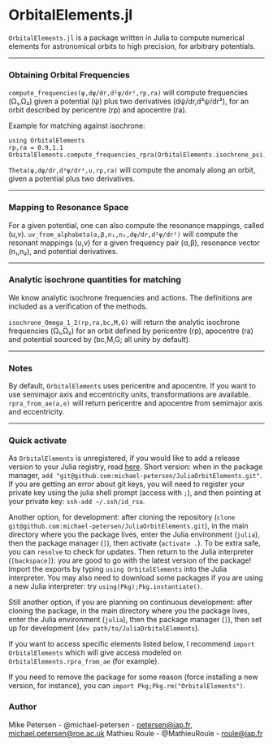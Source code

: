
# OrbitalElements.jl

`OrbitalElements.jl` is a package written in Julia to compute numerical elements for astronomical orbits to high precision, for arbitrary potentials.

-----------------------------

### Obtaining Orbital Frequencies

`compute_frequencies(ψ,dψ/dr,d²ψ/dr²,rp,ra)` will compute frequencies (Ω₁,Ω₂) given a potential (ψ) plus two derivatives (dψ/dr,d²ψ/dr²), for an orbit described by pericentre (rp) and apocentre (ra).

Example for matching against isochrone:
```
using OrbitalElements
rp,ra = 0.9,1.1
OrbitalElements.compute_frequencies_rpra(OrbitalElements.isochrone_psi,OrbitalElements.isochrone_dpsi_dr,OrbitalElements.isochrone_ddpsi_ddr,rp,ra)
```

`Theta(ψ,dψ/dr,d²ψ/dr²,u,rp,ra)` will compute the anomaly along an orbit, given a potential plus two derivatives.

-----------------------------

### Mapping to Resonance Space

For a given potential, one can also compute the resonance mappings, called (u,v).
`uv_from_alphabeta(α,β,n₁,n₂,dψ/dr,d²ψ/dr²)` will compute the resonant mappings (u,v) for a given frequency pair (α,β), resonance vector (n₁,n₂), and potential derivatives.

-----------------------------

### Analytic isochrone quantities for matching
We know analytic isochrone frequencies and actions. The definitions are included as a verification of the methods.

`isochrone_Omega_1_2(rp,ra,bc,M,G)` will return the analytic isochrone frequencies (Ω₁,Ω₂) for an orbit defined by pericentre (rp), apocentre (ra) and potential sourced by (bc,M,G; all unity by default).

-----------------------------

### Notes
By default, `OrbitalElements` uses pericentre and apocentre. If you want to use semimajor axis and eccentricity units, transformations are available. `rpra_from_ae(a,e)` will return pericentre and apocentre from semimajor axis and eccentricity.


-----------------------------

### Quick activate

As `OrbitalElements` is unregistered, if you would like to add a release version to your Julia registry, read [here](https://pkgdocs.julialang.org/v1/managing-packages/#Adding-unregistered-packages). Short version: when in the package manager, `add "git@github.com:michael-petersen/JuliaOrbitElements.git"`. If you are getting an error about git keys, you will need to register your private key using the julia shell prompt (access with `;`), and then pointing at your private key: `ssh-add ~/.ssh/id_rsa`.

Another option, for development: after cloning the repository (`clone git@github.com:michael-petersen/JuliaOrbitElements.git`), in the main directory where you the package lives, enter the Julia environment (`julia`), then the package manager (`]`), then activate (`activate .`). To be extra safe, you can `resolve` to check for updates. Then return to the Julia interpreter (`[backspace]`): you are good to go with the latest version of the package! Import the exports by typing `using OrbitalElements` into the Julia interpreter. You may also need to download some packages if you are using a new Julia interpreter: try `using(Pkg);Pkg.instantiate()`.

Still another option, if you are planning on continuous development: after cloning the package, in the main directory where you the package lives, enter the Julia environment (`julia`), then the package manager (`]`), then set up for development (`dev path/to/JuliaOrbitalElements`).

If you want to access specific elements listed below, I recommend `import OrbitalElements` which will give access modeled on `OrbitalElements.rpra_from_ae` (for example).

If you need to remove the package for some reason (force installing a new version, for instance), you can `import Pkg;Pkg.rm("OrbitalElements")`.



### Author

Mike Petersen -  @michael-petersen - petersen@iap.fr, michael.petersen@roe.ac.uk
Mathieu Roule -  @MathieuRoule     - roule@iap.fr
